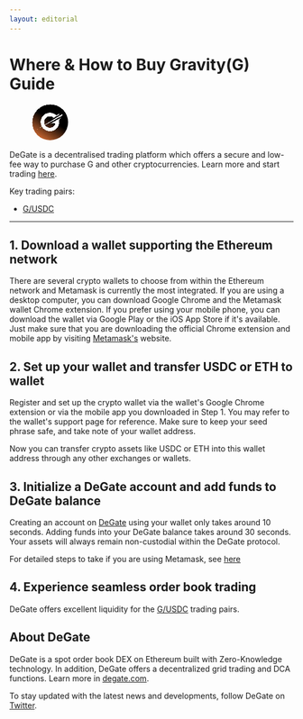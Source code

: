 ```yaml
---
layout: editorial
---
```


# Where & How to Buy Gravity(G) Guide

<figure><img src="../.gitbook/assets/g_0x9c7beba8f6ef6643abd725e45a4e8387ef2606491723014079809.jpg" alt="G" width="64" style="border-radius: 50%;"><figcaption></figcaption></figure>

DeGate is a decentralised trading platform which offers a secure and low-fee way to purchase G and other cryptocurrencies. Learn more and start trading [here](https://app.degate.com/trade/USDC/0x9c7beba8f6ef6643abd725e45a4e8387ef260649?utm_source=howtobuy).&#x20;

Key trading pairs:

* [G/USDC](https://app.degate.com/trade/USDC/0x9c7beba8f6ef6643abd725e45a4e8387ef260649?utm_source=howtobuy)

***

## 1. Download a wallet supporting the Ethereum network

There are several crypto wallets to choose from within the Ethereum network and Metamask is currently the most integrated. If you are using a desktop computer, you can download Google Chrome and the Metamask wallet Chrome extension. If you prefer using your mobile phone, you can download the wallet via Google Play or the iOS App Store if it's available. Just make sure that you are downloading the official Chrome extension and mobile app by visiting [Metamask's](https://metamask.io/) website.

## 2. Set up your wallet and transfer USDC or ETH to wallet

Register and set up the crypto wallet via the wallet's Google Chrome extension or via the mobile app you downloaded in Step 1. You may refer to the wallet's support page for reference. Make sure to keep your seed phrase safe, and take note of your wallet address.&#x20;

Now you can transfer crypto assets like USDC or ETH into this wallet address through any other exchanges or wallets.

## 3. Initialize a DeGate account and add funds to DeGate balance

Creating an account on [DeGate](https://app.degate.com/?utm_source=G_howtobuy) using your wallet only takes around 10 seconds. Adding funds into your DeGate balance takes around 30 seconds. Your assets will always remain non-custodial within the DeGate protocol.

For detailed steps to take if you are using Metamask, see [here](https://docs.degate.com/v/product_en/main-features/wallet-connectivity/metamask)

## 4. Experience seamless order book trading

DeGate offers excellent liquidity for the [G/USDC](https://app.degate.com/trade/USDC/0x9c7beba8f6ef6643abd725e45a4e8387ef260649?utm_source=howtobuy) trading pairs.&#x20;

## About DeGate

DeGate is a spot order book DEX on Ethereum built with Zero-Knowledge technology. In addition, DeGate offers a decentralized grid trading and DCA functions. Learn more in [degate.com](https://degate.com/?utm_source=G_howtobuy).

To stay updated with the latest news and developments, follow DeGate on [Twitter](https://twitter.com/degatedex).
